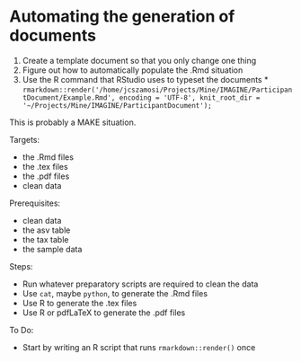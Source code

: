 Automating the generation of documents
======================================

1. Create a template document so that you only change one thing
3. Figure out how to automatically populate the .Rmd situation
2. Use the R command that RStudio uses to typeset the documents
		* `rmarkdown::render('/home/jcszamosi/Projects/Mine/IMAGINE/ParticipantDocument/Example.Rmd', encoding = 'UTF-8', knit_root_dir = '~/Projects/Mine/IMAGINE/ParticipantDocument');`

This is probably a MAKE situation.

Targets: 
* the .Rmd files
* the .tex files
* the .pdf files
* clean data

Prerequisites:
* clean data
* the asv table
* the tax table
* the sample data

Steps:
* Run whatever preparatory scripts are required to clean the data
* Use `cat`, maybe `python`, to generate the .Rmd files
* Use R to generate the .tex files
* Use R or pdfLaTeX to generate the .pdf files

To Do:

* Start by writing an R script that runs `rmarkdown::render()` once

